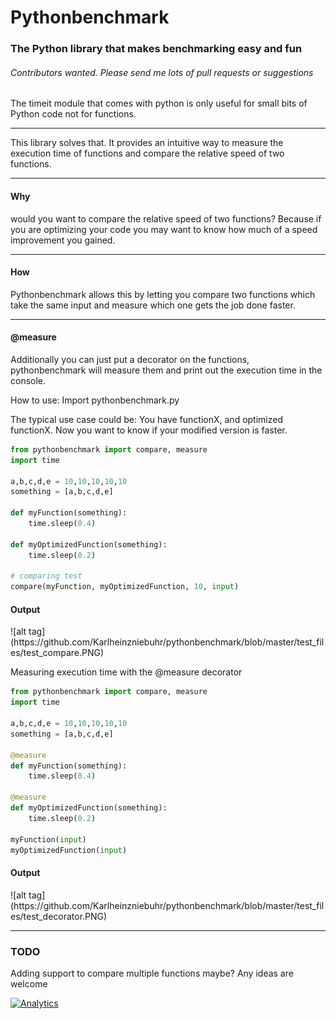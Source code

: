 # Pythonbenchmark

<h3>The Python library that makes benchmarking easy and fun</h3>
<h6>Contributors wanted. Please send me lots of pull requests or suggestions</h6>
The timeit module that comes with python is only useful for small bits of Python code not for functions.
<hr>
This library solves that. It provides an intuitive way to measure the execution time of functions and compare the relative speed of two functions.
<hr>
<h4>Why</h4> would you want to compare the relative speed of two functions? 
Because if you are optimizing your code you may want to know how much of a speed improvement you gained. 
<hr>
<h4>How</h4>
Pythonbenchmark allows this by letting you compare two functions which take the same input and measure which one gets the job done faster.
<hr>
<h4>@measure</h4>
Additionally you can just put a decorator on the functions, pythonbenchmark will measure them and print out the execution time in the console.

How to use:
Import pythonbenchmark.py

The typical use case could be: You have functionX, and optimized functionX. Now you want to know if your modified version is faster.

```python
from pythonbenchmark import compare, measure
import time

a,b,c,d,e = 10,10,10,10,10
something = [a,b,c,d,e]

def myFunction(something):
	time.sleep(0.4)

def myOptimizedFunction(something):
	time.sleep(0.2)

# comparing test
compare(myFunction, myOptimizedFunction, 10, input)
```

<h4>Output</h4>
![alt tag](https://github.com/Karlheinzniebuhr/pythonbenchmark/blob/master/test_files/test_compare.PNG)


Measuring execution time with the @measure decorator
```python
from pythonbenchmark import compare, measure
import time

a,b,c,d,e = 10,10,10,10,10
something = [a,b,c,d,e]

@measure
def myFunction(something):
	time.sleep(0.4)

@measure
def myOptimizedFunction(something):
	time.sleep(0.2)

myFunction(input)
myOptimizedFunction(input)

```
<h4>Output</h4>
![alt tag](https://github.com/Karlheinzniebuhr/pythonbenchmark/blob/master/test_files/test_decorator.PNG)

<hr>
<h3>TODO</h3>
Adding support to compare multiple functions maybe? 
Any ideas are welcome

[![Analytics](https://ga-beacon.appspot.com/UA-37427094-2/Karlheinzniebuhr/pythonbenchmark/)](https://github.com/igrigorik/ga-beacon)

